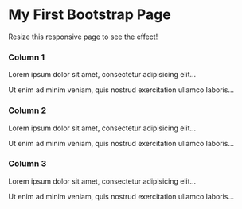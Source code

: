 <!DOCTYPE html>
<html lang="en">
<head>
  <meta charset="utf-8">
  <link rel="stylesheet" href="https://cdn.jsdelivr.net/npm/bootstrap@4.6.1/dist/css/bootstrap.min.css">
</head>
<body>

<div class="jumbotron text-center">
  <h1>My First Bootstrap Page</h1>
  <p>Resize this responsive page to see the effect!</p> 
</div>
  
<div class="container">
  <div class="row">
    <div class="col-sm-4">
      <h3>Column 1</h3>
      <p>Lorem ipsum dolor sit amet, consectetur adipisicing elit...</p>
      <p>Ut enim ad minim veniam, quis nostrud exercitation ullamco laboris...</p>
    </div>
    <div class="col-sm-4">
      <h3>Column 2</h3>
      <p>Lorem ipsum dolor sit amet, consectetur adipisicing elit...</p>
      <p>Ut enim ad minim veniam, quis nostrud exercitation ullamco laboris...</p>
    </div>
    <div class="col-sm-4">
      <h3>Column 3</h3>        
      <p>Lorem ipsum dolor sit amet, consectetur adipisicing elit...</p>
      <p>Ut enim ad minim veniam, quis nostrud exercitation ullamco laboris...</p>
    </div>
  </div>
</div>

</body>
</html>
